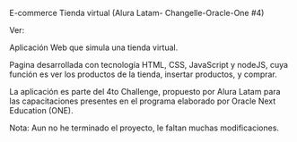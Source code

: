 
E-commerce
Tienda virtual (Alura Latam- Changelle-Oracle-One #4)

Ver: 

Aplicación Web que simula una tienda virtual.

Pagina desarrollada con tecnología HTML, CSS, JavaScript y nodeJS, cuya función es ver los productos de la tienda, insertar productos, y comprar.

La aplicación es parte del 4to Challenge, propuesto por Alura Latam para las capacitaciones presentes en el programa elaborado por Oracle Next Education (ONE).

Nota: Aun no he terminado el proyecto, le faltan muchas modificaciones.
